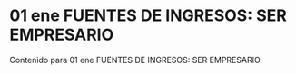 # 01 ene  FUENTES DE INGRESOS: SER EMPRESARIO

Contenido para 01 ene  FUENTES DE INGRESOS: SER EMPRESARIO.